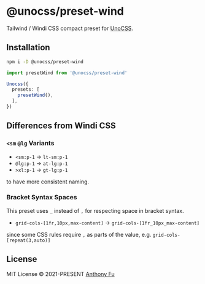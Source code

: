 # @unocss/preset-wind

Tailwind / Windi CSS compact preset for [UnoCSS](https://github.com/unocss/unocss).

## Installation

```bash
npm i -D @unocss/preset-wind
```

```ts
import presetWind from '@unocss/preset-wind'

Unocss({
  presets: [
    presetWind(),
  ],
})
```

## Differences from Windi CSS

### `<sm` `@lg` Variants

- `<sm:p-1` -> `lt-sm:p-1`
- `@lg:p-1` -> `at-lg:p-1`
- `>xl:p-1` -> `gt-lg:p-1`

to have more consistent naming.

### Bracket Syntax Spaces

This preset uses `_` instead of `,` for respecting space in bracket syntax.

- `grid-cols-[1fr,10px,max-content]` -> `grid-cols-[1fr_10px_max-content]`

since some CSS rules require `,` as parts of the value, e.g. `grid-cols-[repeat(3,auto)]`

## License

MIT License &copy; 2021-PRESENT [Anthony Fu](https://github.com/antfu)
